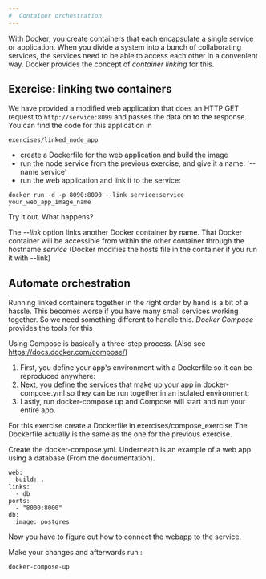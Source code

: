 ```yaml
---
#  Container orchestration
---
```


With Docker, you create containers that each encapsulate a single service or application. 
When you divide a system into a bunch of collaborating services, the services need to be able to access each other in a convenient way. 
Docker  provides the concept of _container linking_ for this.

## Exercise: linking two containers

We have provided a modified web application
that does an HTTP GET request to `http://service:8099` and passes the data on to the response. 
You can find the code for this application in 

```
exercises/linked_node_app
```

- create a Dockerfile for the web application and build the image
- run the node service from the previous exercise, and give it a name: '--name service'
- run the web application and link it to the service:

```
docker run -d -p 8090:8090 --link service:service your_web_app_image_name
```

Try it out. What happens?

The _--link_ option links another Docker container by name. That Docker
container will be accessible from within the other container through the
hostname _service_ (Docker modifies the hosts file in the container if
you run it with --link)

## Automate orchestration

Running linked containers together in the right order by hand is a bit
of a hassle. This becomes worse if you have many small services working
together. So we need something different to handle this. *Docker Compose* provides the tools for this

Using Compose is basically a three-step process. (Also see https://docs.docker.com/compose/)

1. First, you define your app's environment with a Dockerfile so it can be reproduced anywhere:
2. Next, you define the services that make up your app in docker-compose.yml so they can be run together in an isolated environment:
3. Lastly, run docker-compose up and Compose will start and run your entire app.

For this exercise create a Dockerfile in exercises/compose_exercise
The Dockerfile actually is the same as the one for the previous exercise. 

Create the docker-compose.yml. Underneath is an example of a web app using a database (From the documentation).

    web:
      build: .
    links:
      - db
    ports:
      - "8000:8000"
    db:
      image: postgres


Now you have to figure out how to connect the webapp to the service. 

Make your changes and afterwards run : 
```
docker-compose-up 
```

